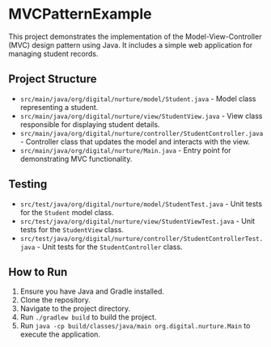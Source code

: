 # MVCPatternExample

This project demonstrates the implementation of the Model-View-Controller (MVC) design pattern using Java. It includes a simple web application for managing student records.

## Project Structure

- `src/main/java/org/digital/nurture/model/Student.java` - Model class representing a student.
- `src/main/java/org/digital/nurture/view/StudentView.java` - View class responsible for displaying student details.
- `src/main/java/org/digital/nurture/controller/StudentController.java` - Controller class that updates the model and interacts with the view.
- `src/main/java/org/digital/nurture/Main.java` - Entry point for demonstrating MVC functionality.

## Testing

- `src/test/java/org/digital/nurture/model/StudentTest.java` - Unit tests for the `Student` model class.
- `src/test/java/org/digital/nurture/view/StudentViewTest.java` - Unit tests for the `StudentView` class.
- `src/test/java/org/digital/nurture/controller/StudentControllerTest.java` - Unit tests for the `StudentController` class.

## How to Run

1. Ensure you have Java and Gradle installed.
2. Clone the repository.
3. Navigate to the project directory.
4. Run `./gradlew build` to build the project.
5. Run `java -cp build/classes/java/main org.digital.nurture.Main` to execute the application.